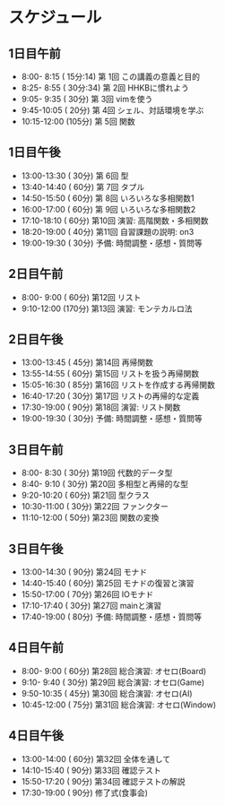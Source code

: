 スケジュール
============

1日目午前
---------

*  8:00- 8:15 ( 15分:14) 第 1回 この講義の意義と目的
*  8:25- 8:55 ( 30分:34) 第 2回 HHKBに慣れよう
*  9:05- 9:35 ( 30分) 第 3回 vimを使う
*  9:45-10:05 ( 20分) 第 4回 シェル、対話環境を学ぶ
* 10:15-12:00 (105分) 第 5回 関数

1日目午後
---------

* 13:00-13:30 ( 30分) 第 6回 型
* 13:40-14:40 ( 60分) 第 7回 タプル
* 14:50-15:50 ( 60分) 第 8回 いろいろな多相関数1
* 16:00-17:00 ( 60分) 第 9回 いろいろな多相関数2
* 17:10-18:10 ( 60分) 第10回 演習: 高階関数・多相関数
* 18:20-19:00 ( 40分) 第11回 自習課題の説明: on3
* 19:00-19:30 ( 30分) 予備: 時間調整・感想・質問等

2日目午前
---------

*  8:00- 9:00 ( 60分) 第12回 リスト
*  9:10-12:00 (170分) 第13回 演習: モンテカルロ法

2日目午後
---------

* 13:00-13:45 ( 45分) 第14回 再帰関数
* 13:55-14:55 ( 60分) 第15回 リストを扱う再帰関数
* 15:05-16:30 ( 85分) 第16回 リストを作成する再帰関数
* 16:40-17:20 ( 30分) 第17回 リストの再帰的な定義
* 17:30-19:00 ( 90分) 第18回 演習: リスト関数
* 19:00-19:30 ( 30分) 予備: 時間調整・感想・質問等

3日目午前
---------

*  8:00- 8:30 ( 30分) 第19回 代数的データ型
*  8:40- 9:10 ( 30分) 第20回 多相型と再帰的な型
*  9:20-10:20 ( 60分) 第21回 型クラス
* 10:30-11:00 ( 30分) 第22回 ファンクター
* 11:10-12:00 ( 50分) 第23回 関数の変換

3日目午後
---------

* 13:00-14:30 ( 90分) 第24回 モナド
* 14:40-15:40 ( 60分) 第25回 モナドの復習と演習
* 15:50-17:00 ( 70分) 第26回 IOモナド
* 17:10-17:40 ( 30分) 第27回 mainと演習
* 17:40-19:00 ( 80分) 予備: 時間調整・感想・質問等

4日目午前
---------

*  8:00- 9:00 ( 60分) 第28回 総合演習: オセロ(Board)
*  9:10- 9:40 ( 30分) 第29回 総合演習: オセロ(Game)
*  9:50-10:35 ( 45分) 第30回 総合演習: オセロ(AI)
* 10:45-12:00 ( 75分) 第31回 総合演習: オセロ(Window)

4日目午後
---------

* 13:00-14:00 ( 60分) 第32回 全体を通して
* 14:10-15:40 ( 90分) 第33回 確認テスト
* 15:50-17:20 ( 90分) 第34回 確認テストの解説
* 17:30-19:00 ( 90分) 修了式(食事会)
